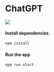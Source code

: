 # ChatGPT

![](https://github.com/xcv46/chatgpt-clone-test1/blob/master/image.png)

#### Install dependencies
```bash
npm install
```

#### Run the app
```bash
npm run start
```
